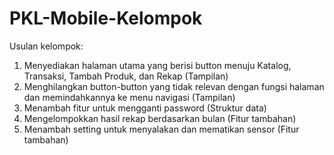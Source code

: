 # PKL-Mobile-Kelompok

Usulan kelompok:
1. Menyediakan halaman utama yang berisi button menuju Katalog, Transaksi, Tambah Produk,
dan Rekap (Tampilan)
2. Menghilangkan button-button yang tidak relevan dengan fungsi halaman dan
memindahkannya ke menu navigasi (Tampilan)
3. Menambah fitur untuk mengganti password (Struktur data)
4. Mengelompokkan hasil rekap berdasarkan bulan (Fitur tambahan)
5. Menambah setting untuk menyalakan dan mematikan sensor (Fitur tambahan)